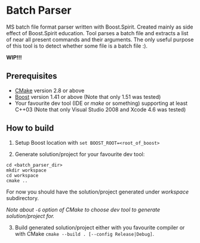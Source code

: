 Batch Parser
============

MS batch file format parser written with Boost.Spirit. Created mainly as side effect of Boost.Spirit education.
Tool parses a batch file and extracts a list of near all present commands and their arguments.
The only useful purpose of this tool is to detect whether some file is a batch file :).

**WIP!!!**


Prerequisites
-------------

- [CMake](http://www.cmake.org) version 2.8 or above
- [Boost](http://www.boost.org) version 1.41 or above (Note that only 1.51 was tested)
- Your favourite dev tool (IDE or *make* or something) supporting at least C++03 (Note that only Visual Studio 2008 and Xcode 4.6 was tested)

How to build
------------

1. Setup Boost location with `set BOOST_ROOT=<root_of_boost>`

2. Generate solution/project for your favourite dev tool:

  ```
  cd <batch_parser_dir>
  mkdir workspace
  cd workspace
  cmake ..
  ```
  
  For now you should have the solution/project generated under *workspace* subdirectory.
  
  *Note about `-G` option of CMake to choose dev tool to generate solution/project for.*

3. Build generated solution/project either with you favourite compiler or with CMake `cmake --build . [--config Release|Debug]`.
